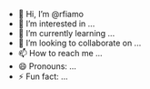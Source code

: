 - 👋 Hi, I’m @rfiamo
- 👀 I’m interested in ...
- 🌱 I’m currently learning ...
- 💞️ I’m looking to collaborate on ...
- 📫 How to reach me ...
- 😄 Pronouns: ...
- ⚡ Fun fact: ...

<!---
rfiamo/rfiamo is a ✨ special ✨ repository because its `README.md` (this file) appears on your GitHub profile.
You can click the Preview link to take a look at your changes.
--->
